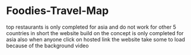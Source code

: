 # Foodies-Travel-Map


top restaurants is only completed for asia and do not work for other 5 countries in short the website build on the concept is only completed for asia  also when anyone click on hosted link the website take some to load because of the background video
